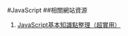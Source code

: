 #JavaScript
##相關網站資源
1. [JavaScript基本知識點整理（超實用）](https://hk.saowen.com/a/06f00a3ff39d6a8fb191a392ef98d9e7d9e0817730b4be66f5f21166be4609c7)